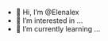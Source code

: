 - 👋 Hi, I’m @Elenalex
- 👀 I’m interested in ...
- 🌱 I’m currently learning ...
<!---- 📫 How to reach me ...
1A
<!---
Elenalex/Elenalex is a ✨ special ✨ repository because its `README.md` (this file) appears on your GitHub profile.
You can click the Preview link to take a look at your changes.
--->
